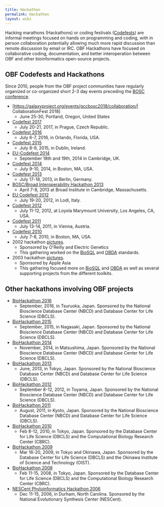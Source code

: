 ```yaml
---
title: Hackathon
permalink: Hackathon
layout: wiki
---
```


Hacking marathons (Hackathons) or coding festivals
([Codefests](Codefest "wikilink")) are informal meetings focused on
hands on programming and coding, with in person collaboration
potentially allowing much more rapid discussion than remote discussion
by email or IRC. OBF Hackathons have focused on collaborative coding,
documentation, and better interoperation between OBF and other
bioinformatics open-source projects.

## OBF Codefests and Hackathons

Since 2010, people from the OBF project communities have regularly
organized or co-organized short 2-3 day events preceding the [BOSC
conference](BOSC "wikilink").

- \[<https://galaxyproject.org/events/gccbosc2018/collaboration/>\|
  CollaborationFest 2018\]
  - June 25-30, Portland, Oregon, United States
- [Codefest 2017](Codefest_2017 "wikilink")
  - July 20-21, 2017, in Prague, Czech Republic.
- [Codefest 2016](Codefest_2016 "wikilink")
  - July 6-7, 2016, in Orlando, Florida, USA.
- [Codefest 2015](Codefest_2015 "wikilink")
  - July 8-9, 2015, in Dublin, Ireland.
- [EU-Codefest 2014](EU-Codefest_2014 "wikilink")
  - September 18th and 19th, 2014 in Cambridge, UK.
- [Codefest 2014](Codefest_2014 "wikilink")
  - July 9-10, 2014, in Boston, MA, USA.
- [Codefest 2013](Codefest_2013 "wikilink")
  - July 17-18, 2013, in Berlin, Germany.
- [BOSC/Broad Interoperability Hackathon
  2013](http://www.broadinstitute.org/events/interoperability-hackathon-2013/home)
  - April 7-8, 2013 at Broad Institute in Cambridge, Massachusetts.
- [EU Codefest 2012](EU_Codefest_2012 "wikilink")
  - July 19-20, 2012, in Lodi, Italy.
- [Codefest 2012](Codefest_2012 "wikilink")
  - July 11-12, 2012, at Loyola Marymount University, Los Angeles, CA,
    USA.
- [Codefest 2011](Codefest_2011 "wikilink")
  - July 13-14, 2011, in Vienna, Austria.
- [Codefest 2010](Codefest_2010 "wikilink")
  - July 7-8, 2010, in Boston, MA, USA.
- 2002 hackathon
  [pictures](http://gallery.open-bio.org/gallery2/v/hackathon2002/).
  - Sponsored by O'Reilly and Electric Genetics
  - This gathering worked on the [BioSQL](BioSQL "wikilink") and
    [OBDA](bp:OBDA "wikilink") standards.
- 2003 hackathon
  [pictures](http://gallery.open-bio.org/gallery2/v/2003hackathon/).
  - Sponsored by Apple Asia
  - This gathering focused more on [BioSQL](BioSQL "wikilink") and
    [OBDA](bp:OBDA "wikilink") as well as several supporting projects
    from the different toolkits.

## Other hackathons involving OBF projects

- [BioHackathon 2016](http://2016.biohackathon.org/)
  - September, 2016, in Tsuruoka, Japan. Sponsored by the National
    Bioscience Database Center (NBCD) and Database Center for Life
    Science (DBCLS).
- [BioHackathon 2015](http://2015.biohackathon.org/)
  - September, 2015, in Nagasaki, Japan. Sponsored by the National
    Bioscience Database Center (NBCD) and Database Center for Life
    Science (DBCLS).
- [BioHackathon 2014](http://2014.biohackathon.org/)
  - November, 2014, in Matsushima, Japan. Sponsored by the National
    Bioscience Database Center (NBCD) and Database Center for Life
    Science (DBCLS).
- [BioHackathon 2013](http://2013.biohackathon.org/)
  - June, 2013, in Tokyo, Japan. Sponsored by the National Bioscience
    Database Center (NBCD) and Database Center for Life Science (DBCLS).
- [BioHackathon 2012](http://2012.biohackathon.org/)
  - September 8-12, 2012, in Toyama, Japan. Sponsored by the National
    Bioscience Database Center (NBCD) and Database Center for Life
    Science (DBCLS).
- [BioHackathon 2011](http://hackathon3.dbcls.jp/)
  - August, 2011, in Kyoto, Japan. Sponsored by the National Bioscience
    Database Center (NBCD) and Database Center for Life Science (DBCLS).
- [BioHackathon 2010](http://hackathon3.dbcls.jp/)
  - Feb 8-12, 2010, in Tokyo, Japan. Sponsored by the Database Center
    for Life Science (DBCLS) and the Computational Biology Research
    Center (CBRC).
- [BioHackathon 2009](http://hackathon2.dbcls.jp/)
  - Mar 16-20, 2009, in Tokyo and Okinawa, Japan. Sponsored by the
    Database Center for Life Science (DBCLS) and the Okinawa Institute
    of Science and Technology (OIST).
- [BioHackathon 2008](http://hackathon.dbcls.jp/)
  - Feb 11-15, 2008, in Tokyo, Japan. Sponsored by the Database Center
    for Life Science (DBCLS) and the Computational Biology Research
    Center (CBRC).
- [NESCent Phyloinformatics Hackathon
  2006](http://hackathon.nescent.org/Phylohackathon_1)
  - Dec 11-15, 2006, in Durham, North Carolina. Sponsored by the
    National Evolutionary Synthesis Center (NESCent).
